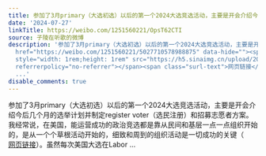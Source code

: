 ```yaml
---
title: 参加了3月primary（大选初选）以后的第一个2024大选竞选活动，主要是开会介绍今后几个月的选举计划并制定register voter（选民注册）和招募志愿者方案。我经常说...
date: '2024-07-27'
linkTitle: https://weibo.com/1251560221/OpsT62CTI
source: 子陵在听歌的微博
description: '参加了3月primary（大选初选）以后的第一个2024大选竞选活动，主要是开会介绍今后几个月的选举计划并制定register voter（选民注册）和招募志愿者方案。我经常说，在美国，能运营成功的政治竞选都是靠从民间和基层一点一点组织开始的，是从一个个草根活动开始的，细致和周到的组织活动是一切成功的关键（<a
  href="https://weibo.com/1251560221/5027710578988875" data-hide=""><span class="url-icon"><img
  style="width: 1rem;height: 1rem" src="https://h5.sinaimg.cn/upload/2015/09/25/3/timeline_card_small_web_default.png"
  referrerpolicy="no-referrer"></span><span class="surl-text">网页链接</span></a>）。虽然每次美国大选在Labor
  ...'
disable_comments: true
---
```

参加了3月primary（大选初选）以后的第一个2024大选竞选活动，主要是开会介绍今后几个月的选举计划并制定register voter（选民注册）和招募志愿者方案。我经常说，在美国，能运营成功的政治竞选都是靠从民间和基层一点一点组织开始的，是从一个个草根活动开始的，细致和周到的组织活动是一切成功的关键（<a href="https://weibo.com/1251560221/5027710578988875" data-hide=""><span class="url-icon"><img style="width: 1rem;height: 1rem" src="https://h5.sinaimg.cn/upload/2015/09/25/3/timeline_card_small_web_default.png" referrerpolicy="no-referrer"></span><span class="surl-text">网页链接</span></a>）。虽然每次美国大选在Labor ...